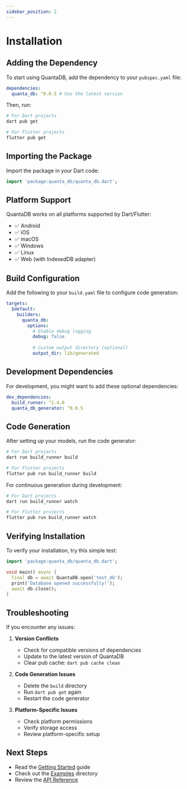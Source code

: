 ```yaml
---
sidebar_position: 2
---
```


# Installation

## Adding the Dependency

To start using QuantaDB, add the dependency to your `pubspec.yaml` file:

```yaml
dependencies:
  quanta_db: ^0.0.5 # Use the latest version
```

Then, run:
```bash
# For Dart projects
dart pub get

# For Flutter projects
flutter pub get
```

## Importing the Package

Import the package in your Dart code:

```dart
import 'package:quanta_db/quanta_db.dart';
```

## Platform Support

QuantaDB works on all platforms supported by Dart/Flutter:

- ✅ Android
- ✅ iOS
- ✅ macOS
- ✅ Windows
- ✅ Linux
- ✅ Web (with IndexedDB adapter)

## Build Configuration

Add the following to your `build.yaml` file to configure code generation:

```yaml
targets:
  $default:
    builders:
      quanta_db:
        options:
          # Enable debug logging
          debug: false
          
          # Custom output directory (optional)
          output_dir: lib/generated
```

## Development Dependencies

For development, you might want to add these optional dependencies:

```yaml
dev_dependencies:
  build_runner: ^2.4.0
  quanta_db_generator: ^0.0.5
```

## Code Generation

After setting up your models, run the code generator:

```bash
# For Dart projects
dart run build_runner build

# For Flutter projects
flutter pub run build_runner build
```

For continuous generation during development:

```bash
# For Dart projects
dart run build_runner watch

# For Flutter projects
flutter pub run build_runner watch
```

## Verifying Installation

To verify your installation, try this simple test:

```dart
import 'package:quanta_db/quanta_db.dart';

void main() async {
  final db = await QuantaDB.open('test_db');
  print('Database opened successfully!');
  await db.close();
}
```

## Troubleshooting

If you encounter any issues:

1. **Version Conflicts**
   - Check for compatible versions of dependencies
   - Update to the latest version of QuantaDB
   - Clear pub cache: `dart pub cache clean`

2. **Code Generation Issues**
   - Delete the `build` directory
   - Run `dart pub get` again
   - Restart the code generator

3. **Platform-Specific Issues**
   - Check platform permissions
   - Verify storage access
   - Review platform-specific setup

## Next Steps

- Read the [Getting Started](intro.md) guide
- Check out the [Examples](../code_examples) directory
- Review the [API Reference](https://quantadb.netlify.app/)
